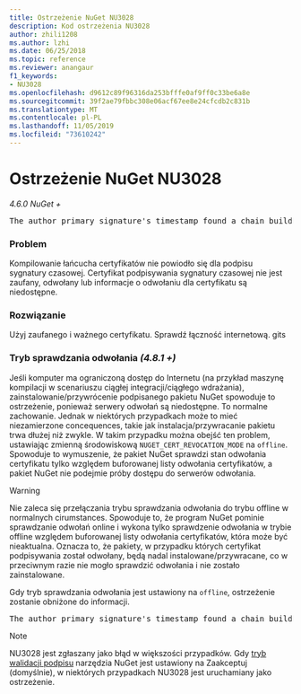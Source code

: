 ```yaml
---
title: Ostrzeżenie NuGet NU3028
description: Kod ostrzeżenia NU3028
author: zhili1208
ms.author: lzhi
ms.date: 06/25/2018
ms.topic: reference
ms.reviewer: anangaur
f1_keywords:
- NU3028
ms.openlocfilehash: d9612c89f96316da253bfffe0af9ff0c33be6a8e
ms.sourcegitcommit: 39f2ae79fbbc308e06acf67ee8e24cfcdb2c831b
ms.translationtype: MT
ms.contentlocale: pl-PL
ms.lasthandoff: 11/05/2019
ms.locfileid: "73610242"
---
```

# <a name="nuget-warning-nu3028"></a>Ostrzeżenie NuGet NU3028

*4.6.0 NuGet +*

<pre>The author primary signature's timestamp found a chain building issue: The revocation function was unable to check revocation because the revocation server could not be reached. For more information, visit https://aka.ms/certificateRevocationMode</pre>

### <a name="issue"></a>Problem
Kompilowanie łańcucha certyfikatów nie powiodło się dla podpisu sygnatury czasowej. Certyfikat podpisywania sygnatury czasowej nie jest zaufany, odwołany lub informacje o odwołaniu dla certyfikatu są niedostępne.

### <a name="solution"></a>Rozwiązanie
Użyj zaufanego i ważnego certyfikatu. Sprawdź łączność internetową. gits

### <a name="revocation-check-mode-481"></a>Tryb sprawdzania odwołania *(4.8.1 +)*
Jeśli komputer ma ograniczoną dostęp do Internetu (na przykład maszynę kompilacji w scenariuszu ciągłej integracji/ciągłego wdrażania), zainstalowanie/przywrócenie podpisanego pakietu NuGet spowoduje to ostrzeżenie, ponieważ serwery odwołań są niedostępne. To normalne zachowanie.
Jednak w niektórych przypadkach może to mieć niezamierzone concequences, takie jak instalacja/przywracanie pakietu trwa dłużej niż zwykle. W takim przypadku można obejść ten problem, ustawiając zmienną środowiskową `NUGET_CERT_REVOCATION_MODE` na `offline`. Spowoduje to wymuszenie, że pakiet NuGet sprawdzi stan odwołania certyfikatu tylko względem buforowanej listy odwołania certyfikatów, a pakiet NuGet nie podejmie próby dostępu do serwerów odwołania.

> [!Warning]
> Nie zaleca się przełączania trybu sprawdzania odwołania do trybu offline w normalnych cirumstances. Spowoduje to, że program NuGet pominie sprawdzanie odwołań online i wykona tylko sprawdzenie odwołania w trybie offline względem buforowanej listy odwołania certyfikatów, która może być nieaktualna. Oznacza to, że pakiety, w przypadku których certyfikat podpisywania został odwołany, będą nadal instalowane/przywracane, co w przeciwnym razie nie mogło sprawdzić odwołania i nie zostało zainstalowane.

Gdy tryb sprawdzania odwołania jest ustawiony na `offline`, ostrzeżenie zostanie obniżone do informacji.

<pre>The author primary signature's timestamp found a chain building issue: The revocation function was unable to check revocation because the certificate is not available in the cached certificate revocation list and NUGET_CERT_REVOCATION_MODE environment variable has been set to offline. For more information, visit https://aka.ms/certificateRevocationMode.</pre>

> [!Note]
> NU3028 jest zgłaszany jako błąd w większości przypadków. Gdy [tryb walidacji podpisu](https://docs.microsoft.com/nuget/consume-packages/installing-signed-packages#configure-package-signature-requirements) narzędzia NuGet jest ustawiony na Zaakceptuj (domyślnie), w niektórych przypadkach NU3028 jest uruchamiany jako ostrzeżenie.
